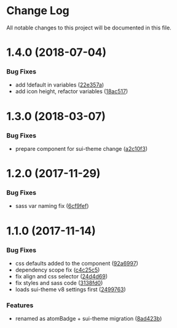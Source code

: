# Change Log

All notable changes to this project will be documented in this file.

<a name="1.4.0"></a>
# 1.4.0 (2018-07-04)


### Bug Fixes

* add !default in variables ([22e357a](https://github.com/SUI-Components/sui-components/commit/22e357a))
* add icon height, refactor variables ([18ac517](https://github.com/SUI-Components/sui-components/commit/18ac517))



<a name="1.3.0"></a>
# 1.3.0 (2018-03-07)


### Bug Fixes

* prepare component for sui-theme change ([a2c10f3](https://github.com/SUI-Components/sui-components/commit/a2c10f3))



<a name="1.2.0"></a>
# 1.2.0 (2017-11-29)


### Bug Fixes

* sass var naming fix ([6cf9fef](https://github.com/SUI-Components/sui-components/commit/6cf9fef))



<a name="1.1.0"></a>
# 1.1.0 (2017-11-14)


### Bug Fixes

* css defaults added to the component ([92a6997](https://github.com/SUI-Components/sui-components/commit/92a6997))
* dependency scope fix ([c4c25c5](https://github.com/SUI-Components/sui-components/commit/c4c25c5))
* fix align and css selector ([24d4d69](https://github.com/SUI-Components/sui-components/commit/24d4d69))
* fix styles and sass code ([3138fd0](https://github.com/SUI-Components/sui-components/commit/3138fd0))
* loads sui-theme v8 settings first ([2499763](https://github.com/SUI-Components/sui-components/commit/2499763))


### Features

* renamed as atomBadge + sui-theme migration ([8ad423b](https://github.com/SUI-Components/sui-components/commit/8ad423b))



